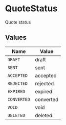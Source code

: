 # QuoteStatus

Quote status


## Values

| Name        | Value       |
| ----------- | ----------- |
| `DRAFT`     | draft       |
| `SENT`      | sent        |
| `ACCEPTED`  | accepted    |
| `REJECTED`  | rejected    |
| `EXPIRED`   | expired     |
| `CONVERTED` | converted   |
| `VOID`      | void        |
| `DELETED`   | deleted     |